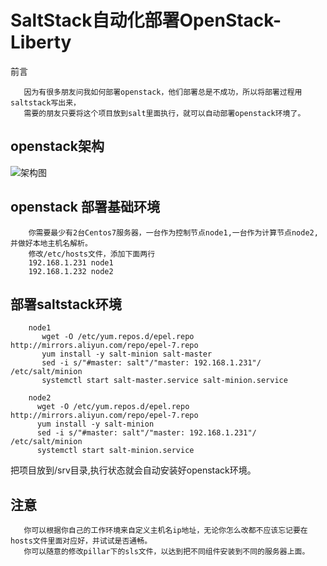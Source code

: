 # SaltStack自动化部署OpenStack-Liberty

前言
      
       因为有很多朋友问我如何部署openstack，他们部署总是不成功，所以将部署过程用saltstack写出来，
       需要的朋友只要将这个项目放到salt里面执行，就可以自动部署openstack环境了。
 
## openstack架构

![架构图](https://github.com/sxlnnnn/saltstack-openstack-yum/blob/master/openstack.png)





## openstack 部署基础环境
   
        你需要最少有2台Centos7服务器，一台作为控制节点node1,一台作为计算节点node2,并做好本地主机名解析。
        修改/etc/hosts文件，添加下面两行
        192.168.1.231 node1
        192.168.1.232 node2
    
## 部署saltstack环境

        node1
           wget -O /etc/yum.repos.d/epel.repo http://mirrors.aliyun.com/repo/epel-7.repo
           yum install -y salt-minion salt-master
           sed -i s/"#master: salt"/"master: 192.168.1.231"/ /etc/salt/minion
           systemctl start salt-master.service salt-minion.service
    
        node2
          wget -O /etc/yum.repos.d/epel.repo http://mirrors.aliyun.com/repo/epel-7.repo
          yum install -y salt-minion
          sed -i s/"#master: salt"/"master: 192.168.1.231"/ /etc/salt/minion
          systemctl start salt-minion.service
    
    
  
把项目放到/srv目录,执行状态就会自动安装好openstack环境。

##   注意
   
       你可以根据你自己的工作环境来自定义主机名ip地址，无论你怎么改都不应该忘记要在hosts文件里面对应好，并试试是否通畅。
       你可以随意的修改pillar下的sls文件，以达到把不同组件安装到不同的服务器上面。
   
   

